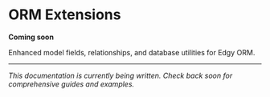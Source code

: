# ORM Extensions

**Coming soon**

Enhanced model fields, relationships, and database utilities for Edgy ORM.

---

*This documentation is currently being written. Check back soon for comprehensive guides and examples.*
